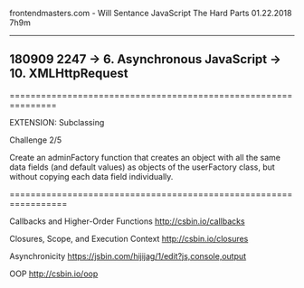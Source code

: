 frontendmasters.com - Will Sentance JavaScript The Hard Parts 01.22.2018 7h9m

---------------------------------------------------------------
180909 2247 -> 6. Asynchronous JavaScript -> 10. XMLHttpRequest
---------------------------------------------------------------
===============================================================

EXTENSION: Subclassing

Challenge 2/5

Create an adminFactory function
that creates an object with all the same data fields (and default values)
as objects of the userFactory class,
but without copying each data field individually.


=================================================================

Callbacks and Higher-Order Functions
http://csbin.io/callbacks

Closures, Scope, and Execution Context
http://csbin.io/closures

Asynchronicity
https://jsbin.com/hijijag/1/edit?js,console,output

OOP
http://csbin.io/oop

